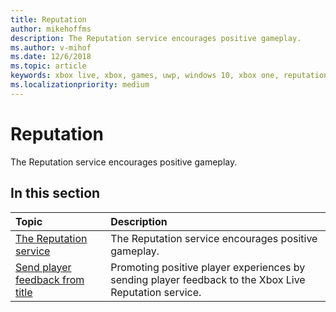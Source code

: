 ```yaml
---
title: Reputation
author: mikehoffms
description: The Reputation service encourages positive gameplay.
ms.author: v-mihof
ms.date: 12/6/2018
ms.topic: article
keywords: xbox live, xbox, games, uwp, windows 10, xbox one, reputation, social platform
ms.localizationpriority: medium
---
```


# Reputation

The Reputation service encourages positive gameplay.

## In this section

| Topic                                                                                                                                             | Description                                                                                                   |
|:--------------------------------------------------------------------------------------------------------------------------------------------------|:--------------------------------------------------------------------------------------------------------------|
| [The Reputation service](the-reputation-service.md) | The Reputation service encourages positive gameplay. |
| [Send player feedback from title](sending-player-feedback-from-your-title.md) | Promoting positive player experiences by sending player feedback to the Xbox Live Reputation service. |

